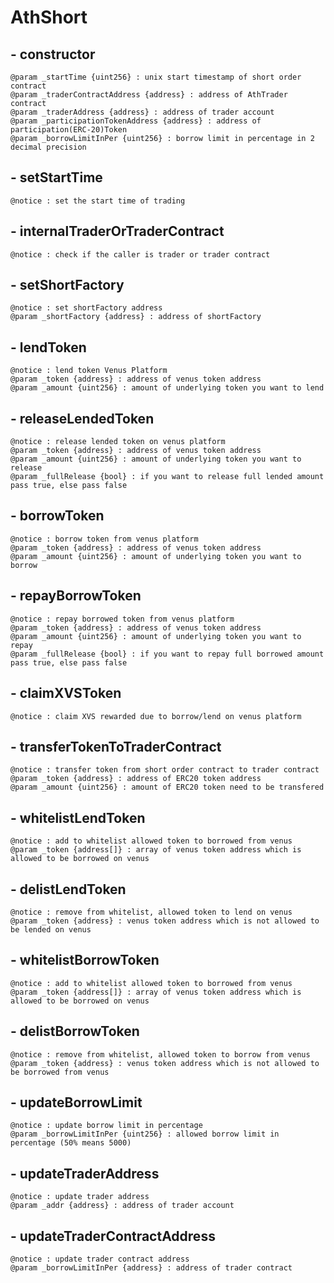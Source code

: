 # AthShort

## - constructor

```
@param _startTime {uint256} : unix start timestamp of short order contract
@param _traderContractAddress {address} : address of AthTrader contract
@param _traderAddress {address} : address of trader account
@param _participationTokenAddress {address} : address of participation(ERC-20)Token
@param _borrowLimitInPer {uint256} : borrow limit in percentage in 2 decimal precision
```



## - setStartTime

```
@notice : set the start time of trading
```

## - internalTraderOrTraderContract

```
@notice : check if the caller is trader or trader contract
```

## - setShortFactory

```
@notice : set shortFactory address
@param _shortFactory {address} : address of shortFactory
```

## - lendToken

```
@notice : lend token Venus Platform
@param _token {address} : address of venus token address
@param _amount {uint256} : amount of underlying token you want to lend
```

## - releaseLendedToken

```
@notice : release lended token on venus platform
@param _token {address} : address of venus token address
@param _amount {uint256} : amount of underlying token you want to release
@param _fullRelease {bool} : if you want to release full lended amount pass true, else pass false
```

## - borrowToken

```
@notice : borrow token from venus platform
@param _token {address} : address of venus token address
@param _amount {uint256} : amount of underlying token you want to borrow
```

## - repayBorrowToken

```
@notice : repay borrowed token from venus platform
@param _token {address} : address of venus token address
@param _amount {uint256} : amount of underlying token you want to repay
@param _fullRelease {bool} : if you want to repay full borrowed amount pass true, else pass false
```

## - claimXVSToken

```
@notice : claim XVS rewarded due to borrow/lend on venus platform
```

## - transferTokenToTraderContract

```
@notice : transfer token from short order contract to trader contract
@param _token {address} : address of ERC20 token address
@param _amount {uint256} : amount of ERC20 token need to be transfered
```

## - whitelistLendToken

```
@notice : add to whitelist allowed token to borrowed from venus
@param _token {address[]} : array of venus token address which is allowed to be borrowed on venus
```

## - delistLendToken

```
@notice : remove from whitelist, allowed token to lend on venus
@param _token {address} : venus token address which is not allowed to be lended on venus
```

## - whitelistBorrowToken

```
@notice : add to whitelist allowed token to borrowed from venus
@param _token {address[]} : array of venus token address which is allowed to be borrowed on venus
```

## - delistBorrowToken

```
@notice : remove from whitelist, allowed token to borrow from venus
@param _token {address} : venus token address which is not allowed to be borrowed from venus
```

## - updateBorrowLimit

```
@notice : update borrow limit in percentage
@param _borrowLimitInPer {uint256} : allowed borrow limit in percentage (50% means 5000)
```

## - updateTraderAddress

```
@notice : update trader address
@param _addr {address} : address of trader account
```

## - updateTraderContractAddress

```
@notice : update trader contract address
@param _borrowLimitInPer {address} : address of trader contract
```
